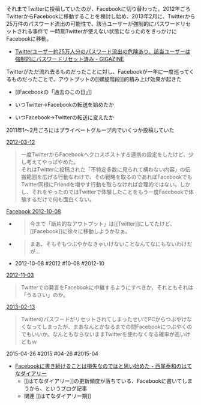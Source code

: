 
それまでTwitterに投稿していたのが、Facebookに切り替わった。2012年ごろTwitterからFacebookに移動することを検討し始め、2013年2月に、Twitterから25万件のパスワード流出の可能性で、該当ユーザーが強制的にパスワードリセットされる事件で
一時期Twitterが使えない状態になったのをきっかけにFacebookに移動。
- [Twitterユーザー約25万人分のパスワード流出の危険あり、該当ユーザーは強制的にパスワードリセット済み - GIGAZINE](http://gigazine.net/news/20130202-twitter-hacked/)

Twitterがただ流れ去るものだったことに対し、Facebookが一年に一度巡ってくるものだったことで、アウトプットの[[螺旋階段]]的積み上げ効果が起きた
- [[Facebookの「過去のこの日」]]


- いつTwitter→Facebookの転送を始めたか
- いつFacebook→Twitterの転送に変えたか



2011年1〜2月ごろにはプライベートグループ内でいくつか投稿していた

[2012-03-12](https://www.facebook.com/nishiohirokazu/posts/3334321513391)
> 一度TwitterからFacebookへクロスポストする連携の設定をしたけど、少し考えてやっぱやめた。<br> それはTwitterに投稿された「不特定多数に見られて構わない内容」の伝搬範囲を広げる行動なわけで、その戦略を取るのであればFacebookでもTwitter同様にFriendを増やす行動を取らなければ合理的ではない。しかし、それをやったのではTwitterで体験したことをもう一度Facebookで体験するだけで何も面白くない。

[Facebook 2012-10-08](https://www.facebook.com/nishiohirokazu/posts/4457901242182)
- > 今まで「断片的なアウトプット」は[[Twitter]]にしてたけど、[[Facebook]]に徐々に移動しようかなぁ。
- > まあ、そもそもつぶやかなきゃいけないことなんてなにもないわけだが…
- 2012-10-08 #2012 #10-08 #2012-10

[2012-11-03](https://www.facebook.com/nishiohirokazu/posts/4584838975546)
> Twitterでの発言をFacebookに中継するようにすべきか、それともそれは「うるさい」のか。

[2013-02-13](https://www.facebook.com/nishiohirokazu/posts/10200163310342021)
> TwitterのパスワードがリセットされてしまったせいでPCからつぶやけなくなってしまったが、まあなんとかなるまでの間Facebookにつぶやくのでもいいか。なんともならないままTwitterを使わなくなる確率が高いけどもｗ

2015-04-26 #2015 #04-26 #2015-04
- [Facebookに書き続けることは損失なのではと思い始めた - 西尾泰和のはてなダイアリー](http://d.hatena.ne.jp/nishiohirokazu/20150426/1430059628)
    - [[はてなダイアリー]]の更新頻度が落ちている、Facebookに書いてしまうから、というブログ記事
    - 関連 [[はてなダイアリー期]]
